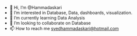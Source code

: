 - 👋 Hi, I’m @Hammadaskari
- 👀 I’m interested in Database, Data, dashboards, visualization.
- 🌱 I’m currently learning Data Analysis
- 💞️ I’m looking to collaborate on Database
- 📫 How to reach me syedhammadaskari@hotmail.com

<!---
Hammadaskari/Hammadaskari is a ✨ special ✨ repository because its `README.md` (this file) appears on your GitHub profile.
You can click the Preview link to take a look at your changes.
--->
